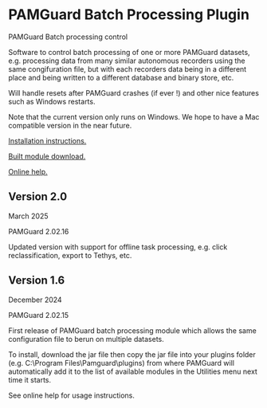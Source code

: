 # PAMGuard Batch Processing Plugin

PAMGuard Batch processing control

Software to control batch processing of one or more PAMGuard datasets, e.g. processing data from many similar autonomous recorders using the same congifuration file, but with each recorders data being in a different place and being written to a different database and binary store, etc. 

Will handle resets after PAMGuard crashes (if ever !) and other nice features such as Windows restarts. 

Note that the current version only runs on Windows. We hope to have a Mac compatible version in the near future. 


[Installation instructions.](https://www.pamguard.org/plugins/plugins.html) 

[Built module download.](https://www.pamguard.org/plugins/batchprocessor.html) 

[Online help.](https://www.pamguard.org/batchhelp/docs/batchoverview.html)

## Version 2.0

March 2025

PAMGuard 2.02.16

Updated version with support for offline task processing, e.g. click reclassification, export to Tethys, etc. 

## Version 1.6

December 2024

PAMGuard 2.02.15

First release of PAMGuard batch processing module which allows the same configuration file to berun on multiple datasets. 

To install, download the jar file then copy the jar file into your plugins folder (e.g. C:\Program Files\Pamguard\plugins) from where PAMGuard will automatically add it to the list of available modules in the Utilities menu next time it starts.

See online help for usage instructions. 
